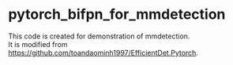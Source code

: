 # pytorch_bifpn_for_mmdetection
This code is created for demonstration of mmdetection.  
It is modified from https://github.com/toandaominh1997/EfficientDet.Pytorch.
